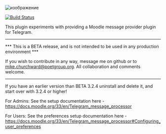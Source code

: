 ![изображение](https://github.com/Snickser/moodle-message_output_telegram/assets/88129688/1905e4fb-5a62-43c1-9df3-219d8e001d05)

[![Build Status](https://travis-ci.org/mchurchward/moodle-message_output_telegram.png?branch=MOODLE_32_BETA)](https://travis-ci.org/mchurchward/moodle-message_output_telegram)

This plugin experiments with providing a Moodle message provider plugin for Telegram.

-----
*** This is a BETA release, and is not intended to be used in any production environment ***

If you wish to contribute in any way, message me on github or to mike.churchward@poetgroup.org. All collaboration and comments welcome.

-----

If you have an earlier version than BETA 3.2.4 uninstall and delete it, and start over with 3.2.4 or higher!


For Admins:
See the setup documentation here - https://docs.moodle.org/33/en/Telegram_message_processor

For Users:
See the preferences setup documentation here - https://docs.moodle.org/33/en/Telegram_message_processor#Configuring_user_preferences
